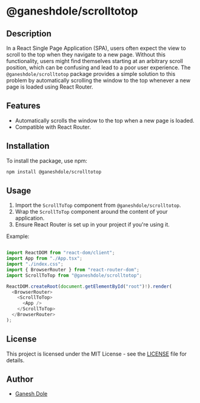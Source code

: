 # @ganeshdole/scrolltotop

## Description

In a React Single Page Application (SPA), users often expect the view to scroll to the top when they navigate to a new page. Without this functionality, users might find themselves starting at an arbitrary scroll position, which can be confusing and lead to a poor user experience. The `@ganeshdole/scrolltotop` package provides a simple solution to this problem by automatically scrolling the window to the top whenever a new page is loaded using React Router.

## Features

- Automatically scrolls the window to the top when a new page is loaded.
- Compatible with React Router.

## Installation

To install the package, use npm:

```bash
npm install @ganeshdole/scrolltotop
```

## Usage

1. Import the `ScrollToTop` component from `@ganeshdole/scrolltotop`.
2. Wrap the `ScrollToTop` component around the content of your application.
3. Ensure React Router is set up in your project if you're using it.

Example:

```javascript

import ReactDOM from "react-dom/client";
import App from "./App.tsx";
import "./index.css";
import { BrowserRouter } from "react-router-dom";
import ScrollToTop from "@ganeshdole/scrolltotop";

ReactDOM.createRoot(document.getElementById("root")!).render(
  <BrowserRouter>
    <ScrollToTop>
      <App />
    </ScrollToTop>
  </BrowserRouter>
);
```

## License

This project is licensed under the MIT License - see the [LICENSE](LICENSE) file for details.

## Author

- [Ganesh Dole](https://github.com/ganeshdole)
